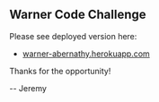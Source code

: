 ## Warner Code Challenge

Please see deployed version here:

* [warner-abernathy.herokuapp.com](https://warner-abernathy.herokuapp.com)

Thanks for the opportunity!

-- Jeremy
